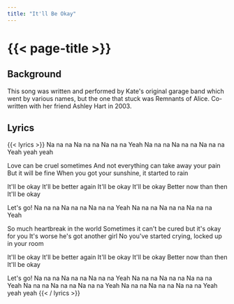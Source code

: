 ```yaml
---
title: "It'll Be Okay"
---
```

# {{< page-title >}}

## Background
This song was written and performed by Kate's original garage band which went by various names, but the one that stuck was Remnants of Alice.  Co-written with her friend Ashley Hart in 2003.

## Lyrics
{{< lyrics >}}
Na na na
Na na na
Na na na
Yeah
Na na na
Na na na
Na na na
Yeah yeah yeah

Love can be cruel sometimes
And not everything can take away your pain
But it will be fine
When you got your sunshine, it started to rain

It'll be okay
It'll be better again
It'll be okay
It'll be okay
Better now than then
It'll be okay

Let's go!
Na na na
Na na na
Na na na
Yeah
Na na na
Na na na
Na na na
Yeah

So much heartbreak in the world
Sometimes it can't be cured but it's okay for you
It's worse he's got another girl
No you've started crying, locked up in your room

It'll be okay
It'll be better again
It'll be okay
It'll be okay
Better now than then
It'll be okay

Let's go!
Na na na
Na na na
Na na na
Yeah
Na na na
Na na na
Na na na
Yeah
Na na na
Na na na
Na na na
Yeah
Na na na
Na na na
Na na na
Yeah yeah yeah
{{< / lyrics >}}
